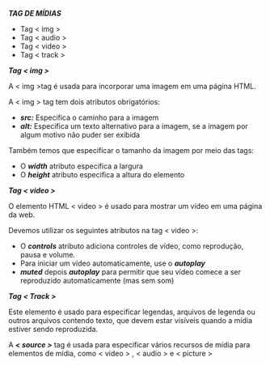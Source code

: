 ***_TAG DE MÍDIAS_***

- Tag < img >
- Tag < audio >
- Tag < video >
- Tag < track >
  
***Tag < img >***

A < img >tag é usada para incorporar uma imagem em uma página HTML.

A < img > tag tem dois atributos obrigatórios:

- ***src:*** Especifica o caminho para a imagem
- ***alt:*** Especifica um texto alternativo para a imagem, se a imagem por algum motivo não puder ser exibida
  
Também temos que especificar o tamanho da imagem por meio das tags: 

- O ***width*** atributo especifica a largura
- O ***height*** atributo especifica a altura do elemento
  
***Tag < video >***

O elemento HTML < video > é usado para mostrar um vídeo em uma página da web.

Devemos utilizar os seguintes atributos na tag < video >:

- O ***controls*** atributo adiciona controles de vídeo, como reprodução, pausa e volume.
- Para iniciar um vídeo automaticamente, use o ***autoplay***
- ***muted*** depois ***autoplay*** para permitir que seu vídeo comece a ser reproduzido automaticamente (mas sem som)
  
***Tag < Track >***

Este elemento é usado para especificar legendas, arquivos de legenda ou outros arquivos contendo texto, que devem estar visíveis quando a mídia estiver sendo reproduzida.

A ***< source >*** tag é usada para especificar vários recursos de mídia para elementos de mídia, como < video > , < audio > e < picture > 